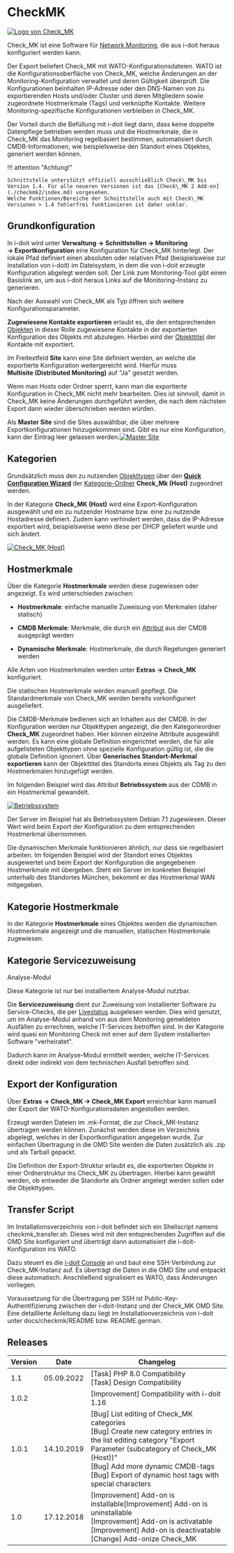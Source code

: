 # CheckMK

[![Logo von Check_MK](../assets/images/de/i-doit-pro-add-ons/checkmk/1-cmk.gif)](../assets/images/de/i-doit-pro-add-ons/checkmk/1-cmk.gif)

Check\_MK ist eine Software für [Network Monitoring](../automatisierung-und-integration/network-monitoring/index.md), die aus i-doit heraus konfiguriert werden kann.  

Der Export beliefert Check\_MK mit WATO-Konfigurationsdateien. WATO ist die Konfigurationsoberfläche von Check\_MK, welche Änderungen an der Monitoring-Konfiguration verwaltet und deren Gültigkeit überprüft. Die Konfigurationen beinhalten IP-Adresse oder den DNS-Namen von zu exportierenden Hosts und/oder Cluster und deren Mitgliedern sowie zugeordnete Hostmerkmale (Tags) und verknüpfte Kontakte. Weitere Monitoring-spezifische Konfigurationen verbleiben in Check\_MK.

Der Vorteil durch die Befüllung mit i-doit liegt darin, dass keine doppelte Datenpflege betrieben werden muss und die Hostmerkmale, die in Check\_MK das Monitoring regelbasiert bestimmen, automatisiert durch CMDB-Informationen, wie beispielsweise den Standort eines Objektes, generiert werden können.

!!! attention "Achtung!"

    Schnittstelle unterstützt offiziell ausschließlich Check\_MK bis Version 1.4. Für alle neueren Versionen ist das [Check\_MK 2 Add-on](./checkmk2/index.md) vorgesehen.  
    Welche Funktionen/Bereiche der Schnittstelle auch mit Check\_MK Versionen > 1.4 fehlerfrei funktionieren ist daher unklar.

Grundkonfiguration
------------------

In i-doit wird unter **Verwaltung →** **Schnittstellen → Monitoring → Exportkonfiguration** eine Konfiguration für Check\_MK hinterlegt. Der lokale Pfad definiert einen absoluten oder relativen Pfad (beispielsweise zur Installation von i-doit) im Dateisystem, in dem die von i-doit erzeugte Konfiguration abgelegt werden soll. Der Link zum Monitoring-Tool gibt einen Basislink an, um aus i-doit heraus Links auf die Monitoring-Instanz zu generieren.

Nach der Auswahl von Check\_MK als Typ öffnen sich weitere Konfigurationsparameter.

**Zugewiesene Kontakte exportieren** erlaubt es, die den entsprechenden [Objekten](../grundlagen/struktur-it-dokumentation.md) in dieser Rolle zugewiesene Kontakte in der exportierten Konfiguration des Objekts mit abzulegen. Hierbei wird der [Objekttitel](../grundlagen/eindeutige-referenzierungen.md) der Kontakte mit exportiert.  

Im Freitextfeld **Site** kann eine Site definiert werden, an welche die exportierte Konfiguration weitergereicht wird. Hierfür muss **Multisite (Distributed Monitoring)** auf "Ja" gesetzt werden.

Wenn man Hosts oder Ordner sperrt, kann man die exportierte Konfiguration in Check\_MK nicht mehr bearbeiten. Dies ist sinnvoll, damit in Check\_MK keine Änderungen durchgeführt werden, die nach dem nächsten Export dann wieder überschrieben werden würden.

Als **Master Site** sind die Sites auswählbar, die über mehrere Exportkonfigurationen hinzugekommen sind. Gibt es nur eine Konfiguration, kann der Eintrag leer gelassen werden.[![Master Site](../assets/images/de/i-doit-pro-add-ons/checkmk/2-cmk.png)](../assets/images/de/i-doit-pro-add-ons/checkmk/2-cmk.png)  

Kategorien
----------

Grundsätzlich muss den zu nutzenden [Objekttypen](../grundlagen/struktur-it-dokumentation.md) über den [**Quick Configuration Wizard**](../grundlagen/zurodnung-von-kategorien-zu-objekttypen.md) der [Kategorie-Ordner](../grundlagen/struktur-it-dokumentation.md) **Check_Mk (Host)** zugeordnet werden.

In der Kategorie **Check_MK (Host)** wird eine Export-Konfiguration ausgewählt und ein zu nutzender Hostname bzw. eine zu nutzende Hostadresse definiert. Zudem kann verhindert werden, dass die IP-Adresse exportiert wird, beispielsweise wenn diese per DHCP geliefert wurde und sich ändert.

[![Check_MK (Host)](../assets/images/de/i-doit-pro-add-ons/checkmk/3-cmk.png)](../assets/images/de/i-doit-pro-add-ons/checkmk/3-cmk.png)

Hostmerkmale
------------

Über die Kategorie **Hostmerkmale** werden diese zugewiesen oder angezeigt. Es wird unterschieden zwischen:

*   **Hostmerkmale**: einfache manuelle Zuweisung von Merkmalen (daher statisch)
    
*   **CMDB Merkmale**: Merkmale, die durch ein [Attribut](../grundlagen/struktur-it-dokumentation.md) aus der CMDB ausgeprägt werden
    
*   **Dynamische Merkmale**: Hostmerkmale, die durch Regelungen generiert werden
    

Alle Arten von Hostmerkmalen werden unter **Extras → Check_MK** konfiguriert.

Die statischen Hostmerkmale werden manuell gepflegt. Die Standardmerkmale von Check\_MK werden bereits vorkonfiguriert ausgeliefert.

Die CMDB-Merkmale bedienen sich an Inhalten aus der CMDB. In der Konfiguration werden nur Objekttypen angezeigt, die den Kategorieordner **Check_MK** zugeordnet haben. Hier können einzelne Attribute ausgewählt werden. Es kann eine globale Definition eingerichtet werden, die für alle aufgelisteten Objekttypen ohne spezielle Konfiguration gültig ist, die die globale Definition ignoriert. Über **Generisches Standort-Merkmal exportieren** kann der Objekttitel des Standorts eines Objekts als Tag zu den Hostmerkmalen hinzugefügt werden.

Im folgenden Beispiel wird das Attribut **Betriebssystem** aus der CDMB in ein Hostmerkmal gewandelt.

[![Betriebssystem](../assets/images/de/i-doit-pro-add-ons/checkmk/4-cmk.png)](../assets/images/de/i-doit-pro-add-ons/checkmk/4-cmk.png)

Der Server im Beispiel hat als Betriebssystem Debian 7.1 zugewiesen. Dieser Wert wird beim Export der Konfiguration zu dem entsprechenden Hostmerkmal übernommen.

  

Die dynamischen Merkmale funktionieren ähnlich, nur dass sie regelbasiert arbeiten. Im folgenden Beispiel wird der Standort eines Objektes ausgewertet und beim Export der Konfiguration die angegebenen Hostmerkmale mit übergeben. Steht ein Server im konkreten Beispiel unterhalb des Standortes München, bekommt er das Hostmerkmal WAN mitgegeben.

Kategorie Hostmerkmale
----------------------

In der Kategorie **Hostmerkmale** eines Objektes werden die dynamischen Hostmerkmale angezeigt und die manuellen, statischen Hostmerkmale zugewiesen.

Kategorie Servicezuweisung
--------------------------

Analyse-Modul

Diese Kategorie ist nur bei installiertem Analyse-Modul nutzbar.

Die **Servicezuweisung** dient zur Zuweisung von installierter Software zu Service-Checks, die per [Livestatus](../automatisierung-und-integration/network-monitoring/daten-abfragen-mit-livestatus.md) ausgelesen werden. Dies wird genutzt, um im Analyse-Modul anhand von aus dem Monitoring gemeldeten Ausfällen zu errechnen, welche IT-Services betroffen sind. In der Kategorie wird quasi ein Monitoring Check mit einer auf dem System installierten Software "verheiratet".

Dadurch kann im Analyse-Modul ermittelt werden, welche IT-Services direkt oder indirekt von dem technischen Ausfall betroffen sind.

Export der Konfiguration
------------------------

Über **Extras → Check_MK → Check_MK Export** erreichbar kann manuell der Export der WATO-Konfigurationsdaten angestoßen werden.

Erzeugt werden Dateien im .mk\-Format, die zur Check\_MK-Instanz übertragen werden können. Zunächst werden diese im Verzeichnis abgelegt, welches in der Exportkonfiguration angegeben wurde. Zur einfachen Übertragung in die OMD Site werden die Daten zusätzlich als .zip und als Tarball gepackt.

Die Definition der Export-Struktur erlaubt es, die exportierten Objekte in einer Ordnerstruktur ins Check\_MK zu übertragen. Hierbei kann gewählt werden, ob entweder die Standorte als Ordner angelegt werden sollen oder die Objekttypen.

Transfer Script
---------------

Im Installationsverzeichnis von i-doit befindet sich ein Shellscript namens checkmk_transfer.sh. Dieses wird mit den entsprechenden Zugriffen auf die OMD Site konfiguriert und überträgt dann automatisiert die i-doit-Konfiguration ins WATO.

Dazu steuert es die [i-doit Console](../automatisierung-und-integration/cli/index.md) an und baut eine SSH-Verbindung zur Check\_MK-Instanz auf. Es überträgt die Daten in die OMD Site und entpackt diese automatisch. Anschließend signalisiert es WATO, dass Änderungen vorliegen.

Voraussetzung für die Übertragung per SSH ist Public-Key-Authentifizierung zwischen der i-doit-Instanz und der Check\_MK OMD Site. Eine detaillierte Anleitung dazu liegt im Installationverzeichnis von i-doit unter docs/checkmk/README bzw. README.german.

Releases
--------

| Version | Date | Changelog |
| --- | --- | --- |
| 1.1 | 05.09.2022 | [Task] PHP 8.0 Compatibility  <br> [Task] Design Compatibility |
| 1.0.2 |     | [Improvement] Compatibility with i-doit 1.16 |
| 1.0.1 | 14.10.2019 | [Bug] List editing of Check_MK categories <br> [Bug] Create new category entries in the list editing category "Export Parameter (subcategory of Check_MK (Host))" <br>[Bug] Add more dynamic CMDB-tags <br> [Bug] Export of dynamic host tags with special characters |
| 1.0 | 17.12.2018 | [Improvement] Add-on is installable[Improvement] Add-on is uninstallable <br> [Improvement] Add-on is activatable <br> [Improvement] Add-on is deactivatable <br> [Change] Add-onize Check_MK |